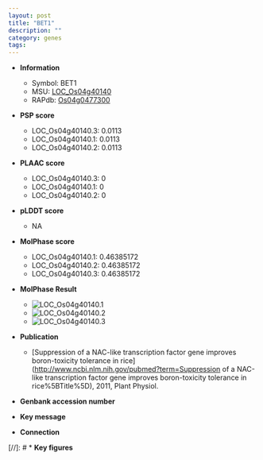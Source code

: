 ```yaml
---
layout: post
title: "BET1"
description: ""
category: genes
tags: 
---
```


* **Information**  
    + Symbol: BET1  
    + MSU: [LOC_Os04g40140](http://rice.plantbiology.msu.edu/cgi-bin/ORF_infopage.cgi?orf=LOC_Os04g40140)  
    + RAPdb: [Os04g0477300](http://rapdb.dna.affrc.go.jp/viewer/gbrowse_details/irgsp1?name=Os04g0477300)  

* **PSP score**  
    + LOC_Os04g40140.3: 0.0113 
    + LOC_Os04g40140.1: 0.0113 
    + LOC_Os04g40140.2: 0.0113 

* **PLAAC score**  
    + LOC_Os04g40140.3: 0 
    + LOC_Os04g40140.1: 0 
    + LOC_Os04g40140.2: 0 

* **pLDDT score**
    + NA


* **MolPhase score**
    + LOC_Os04g40140.1: 0.46385172
    + LOC_Os04g40140.2: 0.46385172
    + LOC_Os04g40140.3: 0.46385172

* **MolPhase Result**
    + ![LOC_Os04g40140.1](https://304243504.github.io/Pictures/LOC_Os04g/LOC_Os04g40140.1.png)
    + ![LOC_Os04g40140.2](https://304243504.github.io/Pictures/LOC_Os04g/LOC_Os04g40140.2.png)
    + ![LOC_Os04g40140.3](https://304243504.github.io/Pictures/LOC_Os04g/LOC_Os04g40140.3.png)

* **Publication**  
    + [Suppression of a NAC-like transcription factor gene improves boron-toxicity tolerance in rice](http://www.ncbi.nlm.nih.gov/pubmed?term=Suppression of a NAC-like transcription factor gene improves boron-toxicity tolerance in rice%5BTitle%5D), 2011, Plant Physiol.

* **Genbank accession number**  

* **Key message**  

* **Connection**  

[//]: # * **Key figures**  


